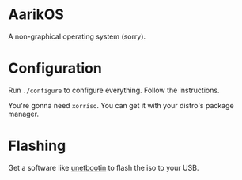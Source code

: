 # AarikOS
A non-graphical operating system (sorry).

Configuration
=============
Run `./configure` to configure everything. Follow the instructions.

You're gonna need `xorriso`. You can get it with your distro's package manager.

Flashing
========
Get a software like [unetbootin](https://unetbootin.github.io/) to flash the iso to your USB.
